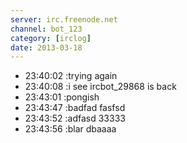 ```yaml
---
server: irc.freenode.net
channel: bot_123
category: [irclog]
date: 2013-03-18
---
```

- 23:40:02 :trying again
- 23:40:08 :i see ircbot_29868 is back
- 23:43:01 :pongish
- 23:43:47 :badfad fasfsd
- 23:43:52 :adfasd 33333
- 23:43:56 :blar dbaaaa
